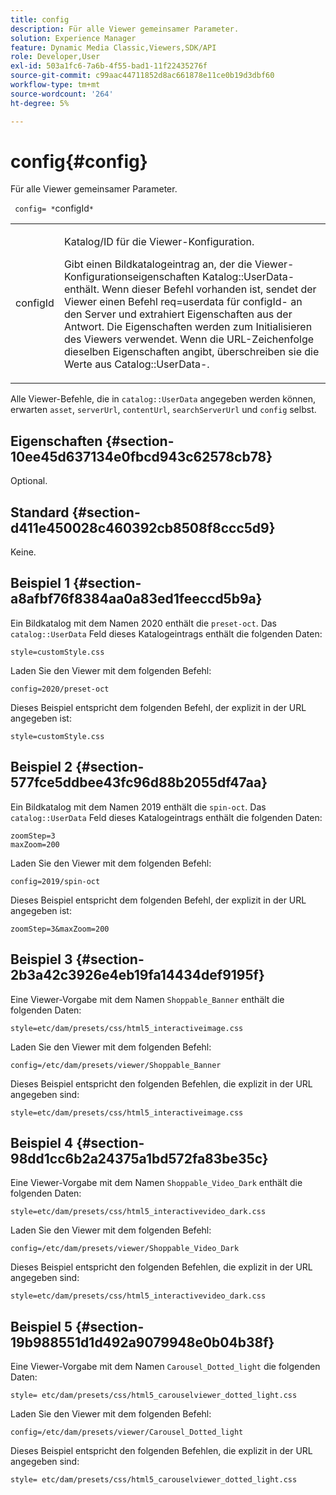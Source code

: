 ```yaml
---
title: config
description: Für alle Viewer gemeinsamer Parameter.
solution: Experience Manager
feature: Dynamic Media Classic,Viewers,SDK/API
role: Developer,User
exl-id: 503a1fc6-7a6b-4f55-bad1-11f22435276f
source-git-commit: c99aac44711852d8ac661878e11ce0b19d3dbf60
workflow-type: tm+mt
source-wordcount: '264'
ht-degree: 5%

---
```


# config{#config}

Für alle Viewer gemeinsamer Parameter.

` config= *`configId`*`

<table id="table_9B98C97485DD4DEB8A6ECBCE8DF6B886"> 
 <tbody> 
  <tr> 
   <td colname="col1"> <p> <span class="codeph"> <span class="varname"> configId </span> </span> </p> </td> 
   <td colname="col2"> <p>Katalog/ID für die Viewer-Konfiguration. </p> <p> Gibt einen Bildkatalogeintrag an, der die Viewer-Konfigurationseigenschaften <span class="codeph"> Katalog::UserData-</span> enthält. Wenn dieser Befehl vorhanden ist, sendet der Viewer einen <span class="codeph"> Befehl req=userdata </span> für <span class="codeph"> configId-</span> an den Server und extrahiert Eigenschaften aus der Antwort. Die Eigenschaften werden zum Initialisieren des Viewers verwendet. Wenn die URL-Zeichenfolge dieselben Eigenschaften angibt, überschreiben sie die Werte aus <span class="codeph"> Catalog::UserData-</span>. </p> </td> 
  </tr> 
 </tbody> 
</table>

Alle Viewer-Befehle, die in `catalog::UserData` angegeben werden können, erwarten `asset`, `serverUrl`, `contentUrl`, `searchServerUrl` und `config` selbst.

## Eigenschaften {#section-10ee45d637134e0fbcd943c62578cb78}

Optional.

## Standard {#section-d411e450028c460392cb8508f8ccc5d9}

Keine.

## Beispiel 1 {#section-a8afbf76f8384aa0a83ed1feeccd5b9a}

Ein Bildkatalog mit dem Namen 2020 enthält die `preset-oct`. Das `catalog::UserData` Feld dieses Katalogeintrags enthält die folgenden Daten:

```
style=customStyle.css
```

Laden Sie den Viewer mit dem folgenden Befehl:

```
config=2020/preset-oct
```

Dieses Beispiel entspricht dem folgenden Befehl, der explizit in der URL angegeben ist:

```
style=customStyle.css
```

## Beispiel 2 {#section-577fce5ddbee43fc96d88b2055df47aa}

Ein Bildkatalog mit dem Namen 2019 enthält die `spin-oct`. Das `catalog::UserData` Feld dieses Katalogeintrags enthält die folgenden Daten:

```
zoomStep=3 
maxZoom=200
```

Laden Sie den Viewer mit dem folgenden Befehl:

```
config=2019/spin-oct
```

Dieses Beispiel entspricht dem folgenden Befehl, der explizit in der URL angegeben ist:

```
zoomStep=3&maxZoom=200
```

## Beispiel 3 {#section-2b3a42c3926e4eb19fa14434def9195f}

Eine Viewer-Vorgabe mit dem Namen `Shoppable_Banner` enthält die folgenden Daten:

```
style=etc/dam/presets/css/html5_interactiveimage.css
```

Laden Sie den Viewer mit dem folgenden Befehl:

```
config=/etc/dam/presets/viewer/Shoppable_Banner
```

Dieses Beispiel entspricht den folgenden Befehlen, die explizit in der URL angegeben sind:

`style=etc/dam/presets/css/html5_interactiveimage.css`

## Beispiel 4 {#section-98dd1cc6b2a24375a1bd572fa83be35c}

Eine Viewer-Vorgabe mit dem Namen `Shoppable_Video_Dark` enthält die folgenden Daten:

```
style=etc/dam/presets/css/html5_interactivevideo_dark.css
```

Laden Sie den Viewer mit dem folgenden Befehl:

```
config=/etc/dam/presets/viewer/Shoppable_Video_Dark
```

Dieses Beispiel entspricht den folgenden Befehlen, die explizit in der URL angegeben sind:

```
style=etc/dam/presets/css/html5_interactivevideo_dark.css
```

## Beispiel 5 {#section-19b988551d1d492a9079948e0b04b38f}

Eine Viewer-Vorgabe mit dem Namen `Carousel_Dotted_light` die folgenden Daten:

```
style= etc/dam/presets/css/html5_carouselviewer_dotted_light.css
```

Laden Sie den Viewer mit dem folgenden Befehl:

```
config=/etc/dam/presets/viewer/Carousel_Dotted_light
```

Dieses Beispiel entspricht den folgenden Befehlen, die explizit in der URL angegeben sind:

```
style= etc/dam/presets/css/html5_carouselviewer_dotted_light.css
```
